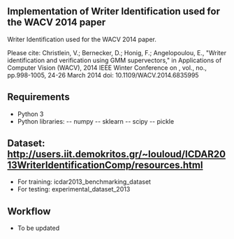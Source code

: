 ## Implementation of Writer Identification used for the WACV 2014 paper
Writer Identification used for the WACV 2014 paper.

Please cite: Christlein, V.; Bernecker, D.; Honig, F.; Angelopoulou, E., "Writer identification and verification using GMM supervectors," in Applications of Computer Vision (WACV), 2014 IEEE Winter Conference on , vol., no., pp.998-1005, 24-26 March 2014 doi: 10.1109/WACV.2014.6835995

## Requirements

- Python 3
- Python libraries:
  -- numpy
  -- sklearn
  -- scipy
  -- pickle

## Dataset: http://users.iit.demokritos.gr/~louloud/ICDAR2013WriterIdentificationComp/resources.html
- For training: icdar2013_benchmarking_dataset
- For testing: experimental_dataset_2013

## Workflow

- To be updated

